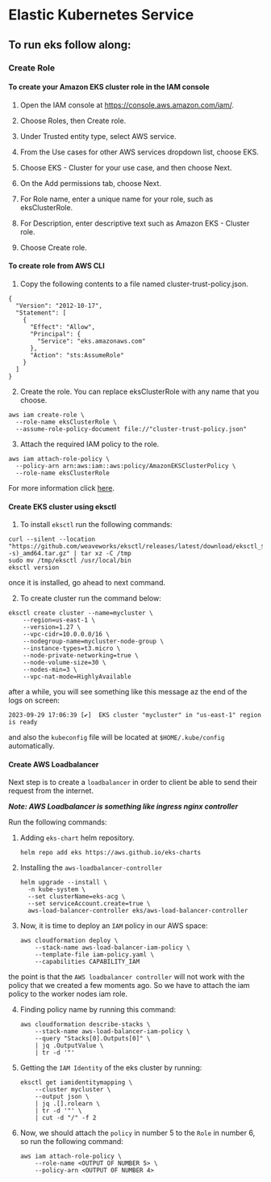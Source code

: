 # Elastic Kubernetes Service

## To run eks follow along:

### Create Role

#### To create your Amazon EKS cluster role in the IAM console

1. Open the IAM console at https://console.aws.amazon.com/iam/.

2. Choose Roles, then Create role.

3. Under Trusted entity type, select AWS service.

4. From the Use cases for other AWS services dropdown list, choose EKS.

5. Choose EKS - Cluster for your use case, and then choose Next.

6. On the Add permissions tab, choose Next.

7. For Role name, enter a unique name for your role, such as eksClusterRole.

8. For Description, enter descriptive text such as Amazon EKS - Cluster role.

9. Choose Create role.

#### To create role from AWS CLI

1. Copy the following contents to a file named cluster-trust-policy.json.

```
{
  "Version": "2012-10-17",
  "Statement": [
    {
      "Effect": "Allow",
      "Principal": {
        "Service": "eks.amazonaws.com"
      },
      "Action": "sts:AssumeRole"
    }
  ]
}
```

2. Create the role. You can replace eksClusterRole with any name that you choose.

```￼
aws iam create-role \
  --role-name eksClusterRole \
  --assume-role-policy-document file://"cluster-trust-policy.json"
```

3. Attach the required IAM policy to the role.

```￼
aws iam attach-role-policy \
  --policy-arn arn:aws:iam::aws:policy/AmazonEKSClusterPolicy \
  --role-name eksClusterRole
```

For more information click [here](https://docs.aws.amazon.com/eks/latest/userguide/service_IAM_role.html#create-service-role).

#### Create EKS cluster using eksctl

1. To install `eksctl` run the following commands:

```
curl --silent --location "https://github.com/weaveworks/eksctl/releases/latest/download/eksctl_$(uname -s)_amd64.tar.gz" | tar xz -C /tmp
sudo mv /tmp/eksctl /usr/local/bin
eksctl version
```

once it is installed, go ahead to next command.

2. To create cluster run the command below:

```
eksctl create cluster --name=mycluster \
    --region=us-east-1 \
    --version=1.27 \
    --vpc-cidr=10.0.0.0/16 \
    --nodegroup-name=mycluster-node-group \
    --instance-types=t3.micro \
    --node-private-networking=true \
    --node-volume-size=30 \
    --nodes-min=3 \
    --vpc-nat-mode=HighlyAvailable
```

after a while, you will see something like this message az the end of the logs on screen:

`2023-09-29 17:06:39 [✔]  EKS cluster "mycluster" in "us-east-1" region is ready`

and also the `kubeconfig` file will be located at `$HOME/.kube/config` automatically.

#### Create AWS Loadbalancer

Next step is to create a `loadbalancer` in order to client be able to send their request from the internet.

***Note: AWS Loadbalancer is something like ingress nginx controller***

Run the following commands:

1. Adding `eks-chart` helm repository.
    
    ```
    helm repo add eks https://aws.github.io/eks-charts
    ```
2. Installing the `aws-loadbalancer-controller`

    ```
    helm upgrade --install \
      -n kube-system \
      --set clusterName=eks-acg \
      --set serviceAccount.create=true \
      aws-load-balancer-controller eks/aws-load-balancer-controller
    ``` 
3. Now, it is time to deploy an `IAM` policy in our AWS space: 

    ```
    aws cloudformation deploy \
        --stack-name aws-load-balancer-iam-policy \
        --template-file iam-policy.yaml \
        --capabilities CAPABILITY_IAM
    ```

the point is that the `AWS loadbalancer controller` will not work with the policy that we created a few moments ago. So we have to attach the iam policy to the worker nodes iam role.

4. Finding policy name by running this command:

    ```
    aws cloudformation describe-stacks \
        --stack-name aws-load-balancer-iam-policy \
        --query "Stacks[0].Outputs[0]" \
        | jq .OutputValue \
        | tr -d '"'
    ```

5. Getting the `IAM Identity` of the eks cluster by running:


    ```
    eksctl get iamidentitymapping \
        --cluster mycluster \
        --output json \
        | jq .[].rolearn \
        | tr -d '"' \
        | cut -d "/" -f 2
    ```

6. Now, we should attach the `policy` in number 5 to the `Role` in number
   6, so run the following command:

    ```
    aws iam attach-role-policy \
        --role-name <OUTPUT OF NUMBER 5> \
        --policy-arn <OUTPUT OF NUMBER 4>
    ```
